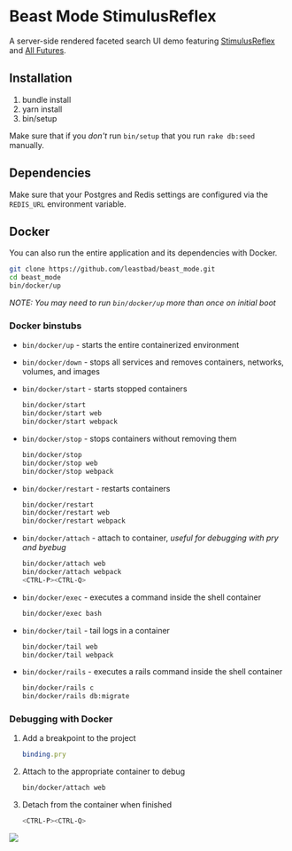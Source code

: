 # Beast Mode StimulusReflex

A server-side rendered faceted search UI demo featuring [StimulusReflex](https://docs.stimulusreflex.com) and [All Futures](https://github.com/leastbad/all_futures).

## Installation

1. bundle install
2. yarn install
3. bin/setup

Make sure that if you *don't* run `bin/setup` that you run `rake db:seed` manually.

## Dependencies

Make sure that your Postgres and Redis settings are configured via the `REDIS_URL` environment variable.

## Docker

You can also run the entire application and its dependencies with Docker.

```sh
git clone https://github.com/leastbad/beast_mode.git
cd beast_mode
bin/docker/up
```

*NOTE: You may need to run `bin/docker/up` more than once on initial boot*

### Docker binstubs

- `bin/docker/up` - starts the entire containerized environment
- `bin/docker/down` - stops all services and removes containers, networks, volumes, and images
- `bin/docker/start` - starts stopped containers

    ```sh
    bin/docker/start
    bin/docker/start web
    bin/docker/start webpack
    ```

- `bin/docker/stop` - stops containers without removing them

    ```sh
    bin/docker/stop
    bin/docker/stop web
    bin/docker/stop webpack
    ```

- `bin/docker/restart` - restarts containers

    ```sh
    bin/docker/restart
    bin/docker/restart web
    bin/docker/restart webpack
    ```

- `bin/docker/attach` - attach to container, _useful for debugging with pry and byebug_

    ```sh
    bin/docker/attach web
    bin/docker/attach webpack
    <CTRL-P><CTRL-Q>
    ```

- `bin/docker/exec` - executes a command inside the shell container

    ```sh
    bin/docker/exec bash
    ```

- `bin/docker/tail` - tail logs in a container

    ```sh
    bin/docker/tail web
    bin/docker/tail webpack
    ```

- `bin/docker/rails` - executes a rails command inside the shell container

    ```sh
    bin/docker/rails c
    bin/docker/rails db:migrate
    ```

### Debugging with Docker

1. Add a breakpoint to the project

    ```ruby
    binding.pry
    ```

2. Attach to the appropriate container to debug

    ```sh
    bin/docker/attach web
    ```

3. Detach from the container when finished

    ```sh
    <CTRL-P><CTRL-Q>
    ```

[![](http://img.youtube.com/vi/Fbo21aWFbhQ/0.jpg)](http://www.youtube.com/watch?v=Fbo21aWFbhQ "")
